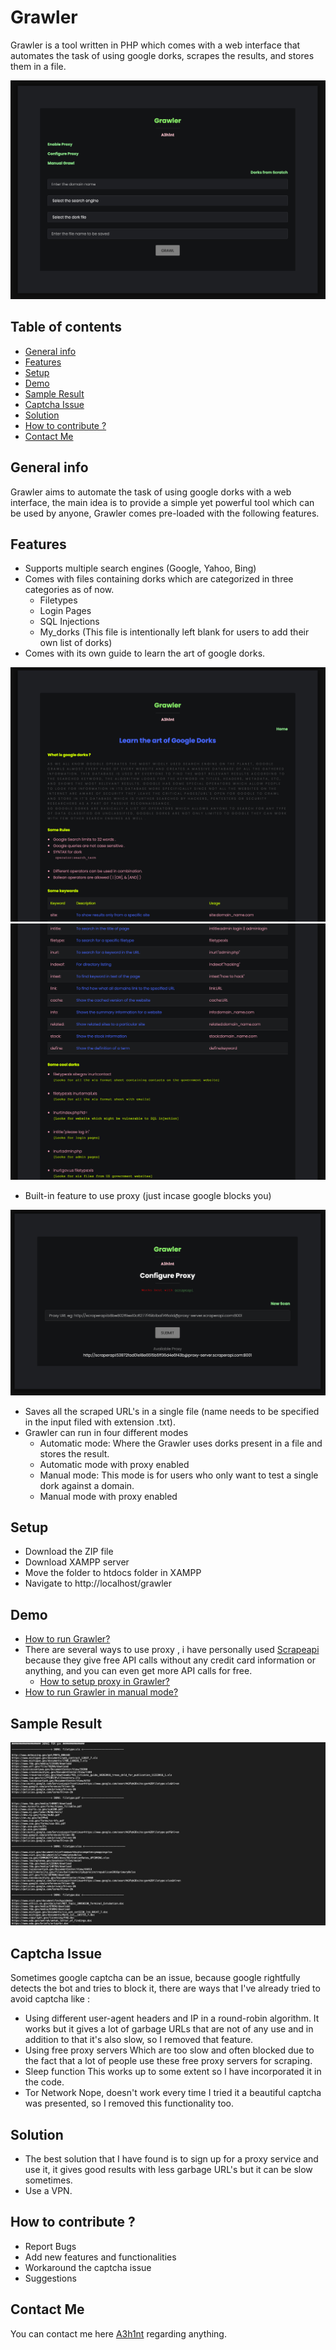 # Grawler
Grawler is a tool written in PHP which comes with a web interface that automates the task of using google dorks, scrapes the results, and stores them in a file.

![Algorithm schema](images/grawler1.png)

## Table of contents
* [General info](#general-info)
* [Features](#features)
* [Setup](#setup)
* [Demo](#demo)
* [Sample Result](#sample-result)
* [Captcha Issue](#Captcha-issue)
* [Solution](#Solution)
* [How to contribute ?](#How-to-contribute?)
* [Contact Me](#Contact-me)

## General info 
Grawler aims to automate the task of using google dorks with a web interface, the main idea is to provide a simple yet powerful tool which can be used by anyone, Grawler comes pre-loaded with the following features.
	
## Features
* Supports multiple search engines (Google, Yahoo, Bing)
* Comes with files containing dorks which are categorized in three categories as of now.
	* Filetypes
	* Login Pages
	* SQL Injections
	* My_dorks (This file is intentionally left blank for users to add their own list of dorks)
* Comes with its own guide to learn the art of google dorks.

![Algorithm schema](images/grawler2.png)
![Algorithm schema](images/grawler3.png)

* Built-in feature to use proxy (just incase google blocks you)

![Algorithm schema](images/grawler4.png)

* Saves all the scraped URL's in a single file (name needs to be specified in the input filed with extension .txt).
* Grawler can run in four different modes 
	* Automatic mode: Where the Grawler uses dorks present in a file and stores the result.
	* Automatic mode with proxy enabled
	* Manual mode: This mode is for users who only want to test a single dork against a domain.
	* Manual mode with proxy enabled 


## Setup
* Download the ZIP file
* Download XAMPP server
* Move the folder to htdocs folder in XAMPP
* Navigate to http://localhost/grawler 

## Demo
* [How to run Grawler?](https://youtu.be/17f82HCjEPQ)
* There are several ways to use proxy , i have personally used [Scrapeapi](https://www.googleadservices.com/pagead/aclk?sa=L&ai=CxFednC3cX__nFZKAyAOYypCQBv2hl45g5ayIi6YJ2_DCne4NCAAQASC5VCgCYOWa6YPgDqABhf3l_ALIAQHIA9ggqgRLT9AJZni2lVPYQ4BuUjGAlL0mdFFpk1LhyJLZV3e6MZ5e24eduMdgpzLrAfjsK5SkPiM-HZlWrCOvg0SoO03szjdiKxi-qmQxiHwqwAT919OSygGABZBOoAZRgAfjgpqDAYgHAZAHAagHpr4bqAfw2RuoB_LZG6gH89EbqAfu0huoB8rcG7AIAdIIBRACIIQBmgkbaHR0cHM6Ly93d3cuc2NyYXBlcmFwaS5jb20vsQkSxVcm5sQvbbkJEsVXJubEL234CQGYCwGqDAIIAbgMAYgUAw&ae=2&ved=2ahUKEwil6dW31tbtAhVmgtgFHSObAWIQ0Qx6BAgIEAE&dct=1&dblrd=1&sival=AF15MEA-raP21ZHDY_iwHCyJAfS_Qx5PfncSr8fDJLagF6iFE3veo3RLKzEWMeXgg_Go1snwcjfIexZCfbZvFtR128lUHZs01OEFIuLtNZeHWxucoaY2FoMdG1NYDtqF2P0HT4UWmx0Xx6MB7aW2v3Xr30wAvNjAMg&sig=AOD64_3BCrWb701eDmLA0IbNNW2bpWi95A&adurl=https://www.scraperapi.com/%3Futm_source%3Dgoogle%26utm_medium%3Dcpc%26utm_campaign%3Ds_branded%26utm_term%3Dscraperapi) because they give free API calls without any credit card information or anything, and you can even get more API calls for free.
	* [How to setup proxy in Grawler?](https://youtu.be/appnamqU2N4)
* [How to run Grawler in manual mode?](https://youtu.be/K8Ela10aYGw)

## Sample Result
![Algorithm schema](images/grawler6.png)


## Captcha Issue
Sometimes google captcha can be an issue, because google rightfully detects the bot and tries to block it, there are ways that I've already tried to avoid captcha like :
* Using different user-agent headers and IP in a round-robin algorithm.
	It works but it gives a lot of garbage URLs that are not of any use and in addition to that it's also slow, so I removed that feature.
* Using free proxy servers 
	Which are too slow and often blocked due to the fact that a lot of people use these free proxy servers for scraping.
* Sleep function
	This works up to some extent so I have incorporated it in the code.
* Tor Network
	Nope, doesn't work every time I tried it a beautiful captcha was presented, so I removed this functionality too.
## Solution
* The best solution that I have found is to sign up for a proxy service and use it, it gives good results with less garbage URL's but it can be slow sometimes.
* Use a VPN.

## How to contribute ?
* Report Bugs
* Add new features and functionalities 
* Workaround the captcha issue
* Suggestions 

## Contact Me
You can contact me here [A3h1nt](https://twitter.com/A3h1nt) regarding anything.
